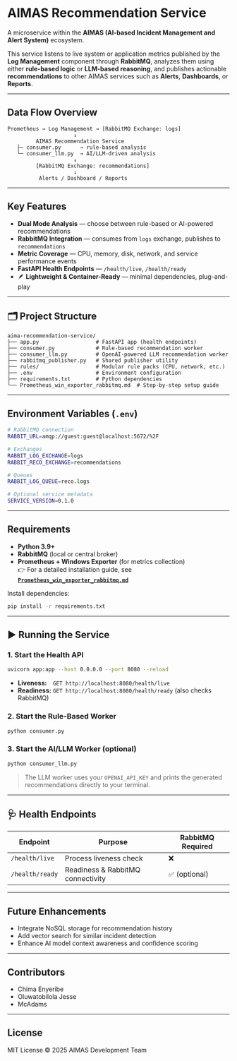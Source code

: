 # AIMAS Recommendation Service

A microservice within the **AIMAS (AI-based Incident Management and Alert System)** ecosystem.  

This service listens to live system or application metrics published by the **Log Management** component through **RabbitMQ**, analyzes them using either **rule-based logic** or **LLM-based reasoning**, and publishes actionable **recommendations** to other AIMAS services such as **Alerts**, **Dashboards**, or **Reports**.

---

## Data Flow Overview

```
Prometheus → Log Management → [RabbitMQ Exchange: logs]
                     ↓
         AIMAS Recommendation Service
   ├─ consumer.py      → rule-based analysis
   └─ consumer_llm.py  → AI/LLM-driven analysis
                     ↓
         [RabbitMQ Exchange: recommendations]
                     ↓
          Alerts / Dashboard / Reports
```

---

## Key Features

- **Dual Mode Analysis** — choose between rule-based or AI-powered recommendations  
- **RabbitMQ Integration** — consumes from `logs` exchange, publishes to `recommendations`  
- **Metric Coverage** — CPU, memory, disk, network, and service performance events  
- **FastAPI Health Endpoints** — `/health/live`, `/health/ready`  
- 🪶 **Lightweight & Container-Ready** — minimal dependencies, plug-and-play  

---

## 🗂️ Project Structure

```
aima-recommendation-service/
├── app.py                  # FastAPI app (health endpoints)
├── consumer.py             # Rule-based recommendation worker
├── consumer_llm.py         # OpenAI-powered LLM recommendation worker
├── rabbitmq_publisher.py   # Shared publisher utility
├── rules/                  # Modular rule packs (CPU, network, etc.)
├── .env                    # Environment configuration
├── requirements.txt        # Python dependencies
└── Prometheus_win_exporter_rabbitmq.md  # Step-by-step setup guide
```

---

## Environment Variables (`.env`)

```bash
# RabbitMQ connection
RABBIT_URL=amqp://guest:guest@localhost:5672/%2F

# Exchanges
RABBIT_LOG_EXCHANGE=logs
RABBIT_RECO_EXCHANGE=recommendations

# Queues
RABBIT_LOG_QUEUE=reco.logs

# Optional service metadata
SERVICE_VERSION=0.1.0
```

---

## Requirements

- **Python 3.9+**
- **RabbitMQ** (local or central broker)
- **Prometheus + Windows Exporter** (for metrics collection)  
  👉 For a detailed installation guide, see  
  **[`Prometheus_win_exporter_rabbitmq.md`](Prometheus_win_exporter_rabbitmq.md)**

Install dependencies:

```bash
pip install -r requirements.txt
```

---

## ▶️ Running the Service

### 1. Start the Health API

```bash
uvicorn app:app --host 0.0.0.0 --port 8080 --reload
```

- **Liveness:** `GET http://localhost:8080/health/live`  
- **Readiness:** `GET http://localhost:8080/health/ready` (also checks RabbitMQ)

### 2. Start the Rule-Based Worker

```bash
python consumer.py
```

### 3. Start the AI/LLM Worker (optional)

```bash
python consumer_llm.py
```

> The LLM worker uses your `OPENAI_API_KEY` and prints the generated recommendations directly to your terminal.

---

## 🩺 Health Endpoints

| Endpoint | Purpose | RabbitMQ Required |
|-----------|----------|------------------|
| `/health/live` | Process liveness check | ❌ |
| `/health/ready` | Readiness & RabbitMQ connectivity | ✅ (optional) |

---

## Future Enhancements

- Integrate NoSQL storage for recommendation history  
- Add vector search for similar incident detection  
- Enhance AI model context awareness and confidence scoring  

---

## Contributors
- Chima Enyeribe  
- Oluwatobilola Jesse  
- McAdams  

---

## License
MIT License © 2025 AIMAS Development Team  
